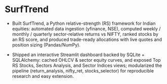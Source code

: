 # SurfTrend


- Built SurfTrend, a Python relative-strength (RS) framework for Indian equities: automated data ingestion (yfinance, NSE), computed weekly / monthly / quarterly sector-relative returns vs NIFTY, ranked stocks by an RS score, and produced trade-ready allocations with live quotes and position sizing (Pandas/NumPy).

- Shipped an interactive Streamlit dashboard backed by SQLite + SQLAlchemy: cached OHLCV & sector equity curves, and exposed Top RS Stocks, Sectors Analysis, and Sector Indices views; modularized the pipeline (return_analysis, nifty_ret, stocks_selector) for reproducible research and easy extension.
